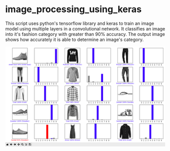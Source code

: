 # image_processing_using_keras 
This script uses python's tensorflow library and keras to train an image model using multiple layers in a convolutional network. It classifies an image into it's fashion category with greater than 90% accuracy.
The output image shows how accurately it is able to determine an image's category. 

<img src="https://github.com/ankittrehan2000/image_processing_using_keras/blob/main/Output%20sample.png" />
